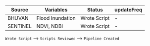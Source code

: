 | Source  | Variables | Status | updateFreq |
| ------------- | ------------- | ------------- | ------------- |
| BHUVAN  | Flood Inundation  | Wrote Script | - |
| SENTINEL  | NDVI, NDBI  | Wrote Script | - |

`Wrote Script` --> `Scripts Reviewed` --> `Pipeline Created`
